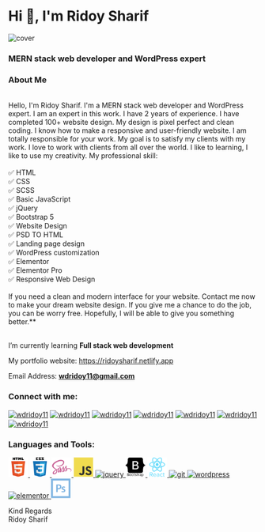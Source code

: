 <h1>Hi 👋, I'm Ridoy Sharif</h1>
<img src="https://scontent.fjsr1-1.fna.fbcdn.net/v/t39.30808-6/337531730_3402845586711079_8712163534588709546_n.png?stp=dst-png_p180x540&_nc_cat=110&ccb=1-7&_nc_sid=e3f864&_nc_eui2=AeErlxZVpxmJUj0AeRAaRFNz1OPP6pEj0wjU48_qkSPTCG6Fv8b3AVmpAr9qNkhnvGMG7Uq6inMGyxwA_piHAyxl&_nc_ohc=NV6Tdj2SB0wAX8jtHOp&_nc_zt=23&_nc_ht=scontent.fjsr1-1.fna&oh=00_AfD-wh1ajKUZ-pXanmwfT7XV0LGRgZAI7VU7gYUFUyQ-4Q&oe=64817F7D" alt="cover" />
<h3>MERN stack web developer and WordPress expert</h3>
<h3>About Me </h3><br/> 
Hello, I'm Ridoy Sharif. I'm a MERN stack web developer and WordPress expert. I am an expert in this work. I have 2 years of experience. I have completed 100+ website design. My design is pixel perfect and clean coding. I know how to make a responsive and user-friendly website. I am totally responsible for your work. My goal is to satisfy my clients with my work. I love to work with clients from all over the world. I like to learning, I like to use my creativity. My professional skill:<br/>
<br/>
✅ HTML<br/>
✅ CSS<br/>
✅ SCSS<br/>
✅ Basic JavaScript<br/>
✅ jQuery<br/>
✅ Bootstrap 5<br/>
✅ Website Design<br/>
✅ PSD TO HTML<br/>
✅ Landing page design<br/>
✅ WordPress customization<br/>
✅ Elementor<br/>
✅ Elementor Pro<br/>
✅ Responsive Web Design<br/>
<br/>
If you need a clean and modern interface for your website. Contact me now to make your dream website design. If you give me a chance to do the job, you can be worry free. Hopefully, I will be able to give you something better.**<br/><br/>


I’m currently learning **Full stack web development**

My portfolio website: https://ridoysharif.netlify.app

Email Address: **wdridoy11@gmail.com**

<h3 align="left">Connect with me:</h3>
<p align="left">
<a href="https://fb.com/wdridoy11" target="blank"><img align="center" src="https://raw.githubusercontent.com/rahuldkjain/github-profile-readme-generator/master/src/images/icons/Social/facebook.svg" alt="wdridoy11" height="30" width="40" /></a>
<a href="https://twitter.com/wdridoy11" target="blank"><img align="center" src="https://raw.githubusercontent.com/rahuldkjain/github-profile-readme-generator/master/src/images/icons/Social/twitter.svg" alt="wdridoy11" height="30" width="40" /></a>
<a href="https://instagram.com/wdridoy11" target="blank"><img align="center" src="https://raw.githubusercontent.com/rahuldkjain/github-profile-readme-generator/master/src/images/icons/Social/instagram.svg" alt="wdridoy11" height="30" width="40" /></a>
<a href="https://linkedin.com/in/wdridoy11" target="blank"><img align="center" src="https://raw.githubusercontent.com/rahuldkjain/github-profile-readme-generator/master/src/images/icons/Social/linked-in-alt.svg" alt="wdridoy11" height="30" width="40" /></a>
<a href="https://www.behance.net/wdridoy11" target="blank"><img align="center" src="https://raw.githubusercontent.com/rahuldkjain/github-profile-readme-generator/master/src/images/icons/Social/behance.svg" alt="wdridoy11" height="30" width="40" /></a>
<a href="https://dribbble.com/wdridoy11" target="blank"><img align="center" src="https://raw.githubusercontent.com/rahuldkjain/github-profile-readme-generator/master/src/images/icons/Social/dribbble.svg" alt="wdridoy11" height="30" width="40" /></a>
<a href="https://stackoverflow.com/users/wdridoy11" target="blank"><img align="center" src="https://raw.githubusercontent.com/rahuldkjain/github-profile-readme-generator/master/src/images/icons/Social/stack-overflow.svg" alt="wdridoy11" height="30" width="40" /></a>
</p>

<h3 align="left">Languages and Tools:</h3>
<p align="left">
   <a href="https://www.w3.org/html/" target="_blank" rel="noreferrer">
      <img src="https://raw.githubusercontent.com/devicons/devicon/master/icons/html5/html5-original-wordmark.svg"
         alt="html5" width="40" height="40" />
   </a>
   <a href="https://www.w3schools.com/css/" target="_blank" rel="noreferrer">
      <img src="https://raw.githubusercontent.com/devicons/devicon/master/icons/css3/css3-original-wordmark.svg"
         alt="css3" width="40" height="40" />
   </a>
   <a href="https://sass-lang.com" target="_blank" rel="noreferrer">
      <img src="https://raw.githubusercontent.com/devicons/devicon/master/icons/sass/sass-original.svg" alt="sass"
         width="40" height="40" />
   </a>
   <a href="https://developer.mozilla.org/en-US/docs/Web/JavaScript" target="_blank" rel="noreferrer">
      <img src="https://raw.githubusercontent.com/devicons/devicon/master/icons/javascript/javascript-original.svg"
         alt="javascript" width="40" height="40" />
   </a>
   <a href="https://jquery.com" target="_blank" rel="noreferrer">
      <img src="https://w7.pngwing.com/pngs/606/221/png-transparent-jquery-original-logo-icon.png" alt="jquery"
         width="40" height="40" />
   </a>
   <a href="https://getbootstrap.com" target="_blank" rel="noreferrer">
      <img src="https://raw.githubusercontent.com/devicons/devicon/master/icons/bootstrap/bootstrap-plain-wordmark.svg"
         alt="bootstrap" width="40" height="40" />
   </a>
   <a href="https://reactjs.org/" target="_blank" rel="noreferrer">
      <img src="https://raw.githubusercontent.com/devicons/devicon/master/icons/react/react-original-wordmark.svg"
         alt="react" width="40" height="40" />
   </a>
   <a href="https://git-scm.com/" target="_blank" rel="noreferrer">
      <img src="https://www.vectorlogo.zone/logos/git-scm/git-scm-icon.svg" alt="git" width="40" height="40" />
   </a>
   <a href="https://wordpress.org" target="_blank" rel="noreferrer">
      <img
         src="https://upload.wikimedia.org/wikipedia/commons/thumb/9/98/WordPress_blue_logo.svg/2048px-WordPress_blue_logo.svg.png"
         alt="wordpress" width="40" height="40" />
   </a>
   <a href="https://elementor.com/" target="_blank" rel="noreferrer">
      <img src="https://elementor.com/marketing/wp-content/uploads/2021/10/Elementor-Logo-Symbol-Red.png"
         alt="elementor" width="40" height="40" />
   </a>
   <a href="https://www.photoshop.com/en" target="_blank" rel="noreferrer">
      <img src="https://raw.githubusercontent.com/devicons/devicon/master/icons/photoshop/photoshop-line.svg"
         alt="photoshop" width="40" height="40" />
   </a>
</p>

<p>
Kind Regards<br/>
Ridoy Sharif
</p>
